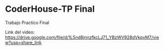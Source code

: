 # CoderHouse-TP Final
Trabajo Practico Final

Link del video:
https://drive.google.com/file/d/1L5nd8jnnzfkcLJ71_YBzWV928dVkqvM7/view?usp=share_link